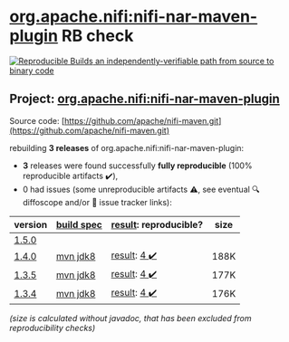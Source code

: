 [org.apache.nifi:nifi-nar-maven-plugin](https://central.sonatype.com/artifact/org.apache.nifi/nifi-nar-maven-plugin/1.4.0/versions) RB check
=======

[![Reproducible Builds](https://reproducible-builds.org/images/logos/rb.svg) an independently-verifiable path from source to binary code](https://reproducible-builds.org/)

## Project: [org.apache.nifi:nifi-nar-maven-plugin](https://central.sonatype.com/artifact/org.apache.nifi/nifi-nar-maven-plugin/1.4.0/versions)

Source code: [https://github.com/apache/nifi-maven.git](https://github.com/apache/nifi-maven.git)

rebuilding **3 releases** of org.apache.nifi:nifi-nar-maven-plugin:
- **3** releases were found successfully **fully reproducible** (100% reproducible artifacts :heavy_check_mark:),
- 0 had issues (some unreproducible artifacts :warning:, see eventual :mag: diffoscope and/or :memo: issue tracker links):

| version | [build spec](/BUILDSPEC.md) | [result](https://reproducible-builds.org/docs/jvm/): reproducible? | size |
| -- | --------- | ------ | -- |
| [1.5.0](https://central.sonatype.com/artifact/org.apache.nifi/nifi-nar-maven-plugin/1.5.0/pom) | | | |
| [1.4.0](https://central.sonatype.com/artifact/org.apache.nifi/nifi-nar-maven-plugin/1.4.0/pom) | [mvn jdk8](nifi-nar-maven-plugin-1.4.0.buildspec) | [result](nifi-nar-maven-plugin-1.4.0.buildinfo): [4 :heavy_check_mark: ](nifi-nar-maven-plugin-1.4.0.buildcompare) | 188K |
| [1.3.5](https://central.sonatype.com/artifact/org.apache.nifi/nifi-nar-maven-plugin/1.3.5/pom) | [mvn jdk8](nifi-nar-maven-plugin-1.3.5.buildspec) | [result](nifi-nar-maven-plugin-1.3.5.buildinfo): [4 :heavy_check_mark: ](nifi-nar-maven-plugin-1.3.5.buildcompare) | 177K |
| [1.3.4](https://central.sonatype.com/artifact/org.apache.nifi/nifi-nar-maven-plugin/1.3.4/pom) | [mvn jdk8](nifi-nar-maven-plugin-1.3.4.buildspec) | [result](nifi-nar-maven-plugin-1.3.4.buildinfo): [4 :heavy_check_mark: ](nifi-nar-maven-plugin-1.3.4.buildcompare) | 176K |

<i>(size is calculated without javadoc, that has been excluded from reproducibility checks)</i>
